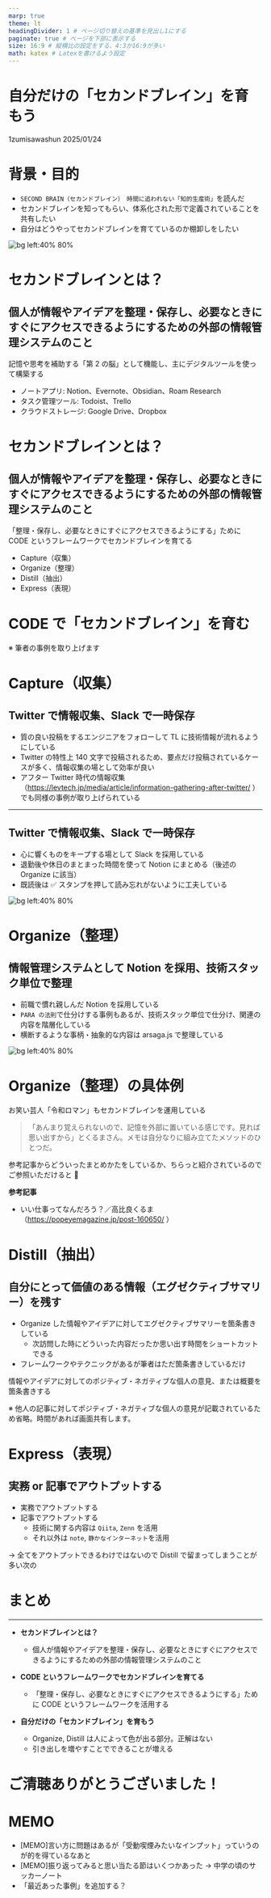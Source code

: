 ```yaml
---
marp: true
theme: lt
headingDivider: 1 # ページ切り替えの基準を見出し1にする
paginate: true # ページを下部に表示する
size: 16:9 # 縦横比の設定をする、4:3か16:9が多い
math: katex # Latexを書けるよう設定
---
```


# 自分だけの「セカンドブレイン」を育もう

1zumisawashun 2025/01/24

# 背景・目的

- `SECOND BRAIN（セカンドブレイン）　時間に追われない「知的生産術」`を読んだ
- セカンドブレインを知ってもらい、体系化された形で定義されていることを共有したい
- 自分はどうやってセカンドブレインを育てているのか棚卸しをしたい

![bg left:40% 80%](../assets/images/20250104/sample4.jpg)

# セカンドブレインとは？

## 個人が情報やアイデアを整理・保存し、必要なときにすぐにアクセスできるようにするための外部の情報管理システムのこと

記憶や思考を補助する「第 2 の脳」として機能し、主にデジタルツールを使って構築する

- ノートアプリ: Notion、Evernote、Obsidian、Roam Research
- タスク管理ツール: Todoist、Trello
- クラウドストレージ: Google Drive、Dropbox

# セカンドブレインとは？

## 個人が情報やアイデアを<span>整理・保存し、必要なときにすぐにアクセスできるようにする</span>ための外部の情報管理システムのこと

「整理・保存し、必要なときにすぐにアクセスできるようにする」ために CODE というフレームワークでセカンドブレインを育てる

- Capture（収集）
- Organize（整理）
- Distill（抽出）
- Express（表現）

# CODE で「セカンドブレイン」を育む

※ 筆者の事例を取り上げます

# Capture（収集）

## <span>Twitter で情報収集</span>、Slack で一時保存

- 質の良い投稿をするエンジニアをフォローして TL に技術情報が流れるようにしている
- Twitter の特性上 140 文字で投稿されるため、要点だけ投稿されているケースが多く、情報収集の場として効率が良い
- アフター Twitter 時代の情報収集（https://levtech.jp/media/article/information-gathering-after-twitter/ ）でも同様の事例が取り上げられている

---

## Twitter で情報収集、<span>Slack で一時保存</span>

- 心に響くものをキープする場として Slack を採用している
- 退勤後や休日のまとまった時間を使って Notion にまとめる（後述の Organize に該当）
- 既読後は ✅ スタンプを押して読み忘れがないように工夫している

![bg left:40% 80%](../assets/images/20250104/sample2.png)

# Organize（整理）

## 情報管理システムとして Notion を採用、技術スタック単位で整理

- 前職で慣れ親しんだ Notion を採用している
- `PARA の法則`で仕分けする事例もあるが、技術スタック単位で仕分け、関連の内容を階層化している
- 横断するような事柄・抽象的な内容は arsaga.js で整理している

![bg left:40% 80%](../assets/images/20250104/sample3.png)

# Organize（整理）の具体例

お笑い芸人「令和ロマン」もセカンドブレインを運用している

> 「あんまり覚えられないので、記憶を外部に置いている感じです。見れば思い出すから」とくるまさん。メモは自分なりに組み立てたメソッドのひとつだ。

参考記事からどういったまとめかたをしているか、ちらっと紹介されているのでご参照いただけると 🙏

**参考記事**

- いい仕事ってなんだろう？／高比良くるま（https://popeyemagazine.jp/post-160650/ ）

# Distill（抽出）

## 自分にとって価値のある情報（エグゼクティブサマリー）を残す

- Organize した情報やアイデアに対してエグゼクティブサマリーを箇条書きしている
  - 次訪問した時にどういった内容だったか思い出す時間をショートカットできる
- フレームワークやテクニックがあるが筆者はただ箇条書きしているだけ

情報やアイデアに対してのポジティブ・ネガティブな個人の意見、または概要を箇条書きする

※ 他人の記事に対してポジティブ・ネガティブな個人の意見が記載されているため省略。時間があれば画面共有します。

# Express（表現）

## 実務 or 記事でアウトプットする

- 実務でアウトプットする
- 記事でアウトプットする
  - 技術に関する内容は `Qiita`, `Zenn` を活用
  - それ以外は `note`, `静かなインターネット`を活用

-> 全てをアウトプットできるわけではないので Distill で留まってしまうことが多い次の

# まとめ

---

- **セカンドブレインとは？**

  - 個人が情報やアイデアを整理・保存し、必要なときにすぐにアクセスできるようにするための外部の情報管理システムのこと

- **CODE というフレームワークでセカンドブレインを育てる**
  - 「整理・保存し、必要なときにすぐにアクセスできるようにする」ために CODE というフレームワークを活用する
- **<span>自分だけの「セカンドブレイン」を育もう</span>**
  - Organize, Distill は人によって色が出る部分。正解はない
  - 引き出しを増やすことでできることが増える

# ご清聴ありがとうございました！

# MEMO

- [MEMO]言い方に問題はあるが「受動喫煙みたいなインプット」っていうのが的を得ているなあと
- [MEMO]振り返ってみると思い当たる節はいくつかあった -> 中学の頃のサッカーノート
- 「最近あった事例」を追加する？
